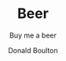---
layout: productdetails
title: Beer
name: Buy Me A Beer
subtitle: Buy me a beer
description: I like beer a lot! IPA, Guinness, Stout, micro brews… Dead Guy Ale is my favorite but I love to try new ones. Buy me half-a-pint to get going or a pint to get a good buzz.
author: Donald Boulton
stock: 10
image: /build/cart/covers/beer-cover-320.jpg
images: 
  - /build/cart/covers/beer-cover-320.jpg
  - /build/cart/covers/beer-cover-800.jpg
  - /build/cart/covers/beer-cover-1200.jpg
  - /build/cart/covers/beer-cover.jpg

subtitle: Buy me a beer
garment_type: beer
price: '2.75'
sku: beer
sizes:
  - half-a-pint [2.75]
  - pint [5.50]
  - pitcher [12.00]

colors:
  - name: Light
    color: '#ececec'
    image: /build/cart/covers/beer-cover-320.jpg
  - name: Dark
    color: '000000'
    image: /build/cart/covers/german-dark-320.jpg
sidenav: true
side_react: true
adds: true
cookies: true
catagory: true
products: true
breakcrumb: true
sidebar:
  - title: "Share"
    image: /build/cart/covers/Share-Logo-320.jpg
    image_alt: "Sharing Hands"
    image_class: "author__avatar"
    text: "Open Source Share"
  - title: "Share with Cats"
    text: "Cat food for 20 stray cats in OKC."
support: [adds, cookies, cart]
folder: _products
id: beer
loc: "/beer"
desc: Buy me a beer
private: false
github_editme_path: donaldboulton/DWB/blob/gh-pages/_products/beer.md
---